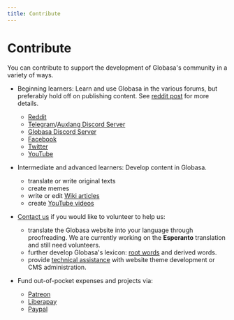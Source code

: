 ```yaml
---
title: Contribute
---
```


# Contribute

You can contribute to support the development of Globasa's community in a variety of ways. 

* Beginning learners: Learn and use Globasa in the various forums, but preferably hold off on publishing content. See [reddit post](https://www.reddit.com/r/Globasa/comments/11newhe/begin_your_globasa_learning_process_and_become_a/) for more details. 
	* [Reddit](https://www.reddit.com/r/Globasa/)  
	* [Telegram](https://t.me/+D4HjZQpQqXZ1vLMS)/[Auxlang Discord Server](https://discord.gg/tyYHheM)
	* [Globasa Discord Server](https://discord.gg/JCaqAvapGR) 
	* [Facebook](https://www.facebook.com/groups/438894989997591)
	* [Twitter](https://twitter.com/hashtag/Globasa)  
	* [YouTube](https://www.youtube.com/results?search_query=globasa)

* Intermediate and advanced learners: Develop content in Globasa.
	* translate or write original texts
	* create memes
	* write or edit [Wiki articles](https://globasa.miraheze.org/wiki/Cuyo_Sayfa)
	* create [YouTube videos](https://www.youtube.com/results?search_query=globasa)  

* [Contact us](https://www.globasa.net/eng/pimpan-swal/kontato) if you would like to volunteer to help us:
	* translate the Globasa website into your language through proofreading. We are currently working on the **Esperanto** translation and still need volunteers. 
	* further develop Globasa's lexicon: [root words](https://www.globasa.net/eng/pimpan-swal/proceso-fe-lexijeni) and derived words.
	* provide [technical assistance](https://www.reddit.com/r/Globasa/comments/11m6z37/globasa_website_volunteers/) with website theme development or CMS administration.
	
* Fund out-of-pocket expenses and projects via:
 	* [Patreon](https://www.patreon.com/Globasa)
 	* [Liberapay](https://liberapay.com/Globasa)
 	* [Paypal](https://www.paypal.com/paypalme/globayen)
